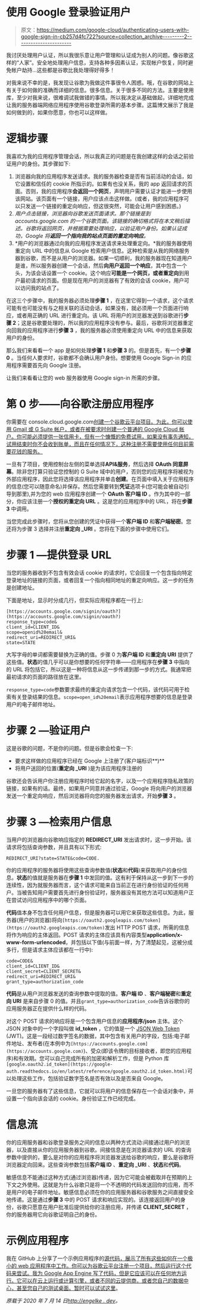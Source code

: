 # 使用 Google 登录验证用户

> 原文：<https://medium.com/google-cloud/authenticating-users-with-google-sign-in-cb257d4fc722?source=collection_archive---------2----------------------->

我讨厌处理用户认证，所以我很乐意让用户管理和认证成为别人的问题。像谷歌这样的“人家”。安全地处理用户信息，支持各种多因素认证，实现帐户恢复，同时避免帐户劫持…这些都是谷歌比我处理得好得多！

对我来说不幸的是，我发现让谷歌为我做这件事很令人困惑。哦，在谷歌的网站上有关于如何做的准确而详细的信息。很多信息。关于很多不同的方法。主要是使用库，至少对我来说，很难调试我做错的事情。所以我决定从基础做起，详细地完成让我的服务器端网络应用程序使用谷歌登录所需的基本步骤。这篇博文展示了我是如何做到的，如果你愿意，你也可以这样做。

# 逻辑步骤

我喜欢为我的应用程序管理会话，所以我真正的问题是在我创建这样的会话之前验证用户的身份。其步骤如下:

1.  浏览器向我的应用程序发送请求。我的服务器检查是否有当前活动的会话，如它设置和信任的 cookie 所指示的。如果有也没关系，我的 app 返回请求的页面。否则，我的应用程序**会返回一个网页**，声明用户需要认证才能进一步使用该网站。该页面有一个链接，用户应该点击这样做。(或者，我的应用程序可以只发送一个链接的重定向响应，但这很突然，可能会让用户感到困惑。)
2.  *用户点击链接，浏览器向谷歌发送页面请求。那个链接是到 accounts.google.com 的一个谷歌页面。该链接的确切格式将在本文稍后描述。谷歌将返回网页，并根据需要处理响应，以验证用户身份。如果认证成功，Google 将**返回一个指向我的站点页面的重定向响应**。*
3.  *用户的浏览器通过向我的应用程序发送请求来处理重定向。*我的服务器使用重定向 URL 中的信息从 Google 检索用户信息。这种检索是从我的网络服务器到谷歌，而不是从用户的浏览器。如果一切顺利，我的服务器现在知道用户是谁，所以服务器创建一个会话，然后**向用户返回一个响应**，其中包含一个头，为该会话设置一个 cookie。这个响应**可能是一个网页，或者重定向**到用户最初请求的页面。但是现在用户的浏览器有了有效的会话 cookie，用户可以访问我的站点了。

在这三个步骤中，我的服务器必须处理**步骤 1** ，在这里它得到一个请求，这个请求可能有也可能没有与之相关联的活动会话，如果没有，就必须用一个页面进行响应，或者用正确的 URL 进行重定向。该 URL 将用户的浏览器发送到谷歌进行**步骤 2**；这是谷歌要处理的，所以我的应用程序没有参与。最后，谷歌将浏览器重定向回我的应用程序进行**步骤 3** ，我的服务器必须使用重定向 URL 中的信息来获取用户的身份。

那么我们来看看一个 app 是如何处理**步骤 1** 和**步骤 3** 的。但是首先，有一个**步骤 0** 。当任何人要求时，谷歌都不会确认用户身份。想要使用 Google Sign-in 的应用程序需要首先向 Google 注册。

让我们来看看让您的 web 服务器使用 Google sign-in 所需的步骤。

# 第 0 步——向谷歌注册应用程序

你需要在 console.cloud.google.com[创建一个谷歌云平台项目。为此，你可以使用 Gmail 或 G Suite 帐户，或者在被要求时创建一个普通的 Google Cloud 帐户。你可能必须提供一张信用卡，但有一个慷慨的免费试用，如果没有事先通知，试用结束时你不会收到账单，而且在任何情况下，这种注册不需要使用任何目前需要花钱的服务。](https://console.cloud.google.com/)

一旦有了项目，使用控制台左侧的菜单选择**API&服务**，然后选择 **OAuth 同意屏幕**。除非您打算只验证您控制的 G Suite 域中的用户，否则您的应用程序将被视为外部应用程序，因此您将选择该应用程序并单击**创建**。在页面中填入关于应用程序的信息(您可以随意命名)并保存。然后您需要转到**凭证**选项卡(您可能会被自动引导到那里),并为您的 web 应用程序创建一个 **OAuth 客户端 ID** 。作为其中的一部分，你应该注册一个**授权的重定向 URL** 。这是您的应用程序中的 URL，将在**步骤 3** 中调用。

当您完成此步骤时，您将从您创建的凭证中获得一个**客户端 ID** 和**客户端秘密**。您还将为步骤 3 选择并注册**重定向 _URI** 。您将在下面的步骤中使用它们。

# 步骤 1 —提供登录 URL

当您的服务器收到不包含有效会话 cookie 的请求时，它会回复一个包含指向特定登录地址的链接的页面，或者回复一个指向相同地址的重定向响应。这一步的任务是创建地址。

下面是地址，显示时分成几行，但实际应用程序都在一行上:

```
[https://accounts.google.com/signin/oauth?](https://accounts.google.com/signin/oauth?)
response_type=code&
client_id=CLIENT_ID&
scope=openid%20email&
redirect_uri=REDIRECT_URI&
state=STATE
```

大写字母的单词都需要替换为正确的值。步骤 0 为**客户端 ID** 和**重定向 URI** 提供了这些值。**状态**的值几乎可以是你想要的任何字符串——应用程序在**步骤 3** 中指向的 URL 将包括它，所以这是一种将信息从这一步传递到那一步的方式。我通常把最初请求的页面的路径放在这里。

`response_type=code`参数要求最终的重定向请求包含一个代码，该代码可用于检索有关登录结果的信息。`scope=open_id%20email`表示应用程序想要的信息是登录用户的电子邮件地址。

# 步骤 2 —验证用户

这是谷歌的问题，不是你的问题。但是谷歌会检查一下:

*   要求这样做的应用程序已经在 Google 上注册了(客户端标识**)**
*   将用户送回的位置(**重定向 _URI** )是为该应用程序注册的

谷歌还会告诉用户你注册应用程序时给它起的名字，以及一个应用程序隐私政策的链接，如果有的话。最终，如果用户同意并通过验证，Google 将向用户的浏览器发送一个重定向响应，然后浏览器将向您的服务器发出请求，开始**步骤 3** 。

# 步骤 3 —检索用户信息

当用户的浏览器向谷歌响应指定的 **REDIRECT_URI** 发出请求时，这一步开始。该请求将包括查询参数，并且具有以下形式:

```
REDIRECT_URI?state=STATE&code=CODE.
```

你的应用程序的服务器将使用这些查询参数值(**状态**和**代码**)来获取用户的身份信息。**状态**的值就是服务器在**步骤 1** 中发回的值。这有利于保持从这一步到下一步的连续性，因为就服务器而言，这个请求可能来自当前正在进行身份验证的任何用户。当被告知用户需要首先进行身份验证时，服务器没有其他方法可以知道用户正在尝试访问应用程序中的哪个页面。

**代码**值本身不包含任何用户信息，但是服务器可以用它来获取这些信息。为此，服务器(用户的浏览器)将向`[https://oauth2.googleapis.com/token](https://oauth2.googleapis.com/token)`发出 HTTP POST 请求，所需的信息将作为响应的主体返回。POST 请求的主体应该具有内容类型**application/x-www-form-urlencoded**，并包括以下值(与前面一样，为了清楚起见，这被分成多行，但是请求主体应该都在一行中):

```
code=CODE&
client_id=CLIENT_ID&
client_secret=CLIENT_SECRET&
redirect_uri=REDIRECT_URI&
grant_type=authorization_code
```

**代码**是从用户浏览器发送的查询参数中提取的值。**客户端 ID** 、**客户端秘密**和**重定向 URI** 是来自步骤 0 的值。并且`grant_type=authorization_code`告诉谷歌你的应用服务器正在提供什么样的代码。

对这个 POST 请求的响应将是一个包含用户信息的**应用程序/json** 主体。这个 JSON 对象中的一个字段叫做 **id_token** ，它的值是一个 [JSON Web Token](https://en.wikipedia.org/wiki/JSON_Web_Token) (JWT)。这是一段经过数字签名的数据，其中包含有关用户的字段，包括:电子邮件地址、发布者(在本例中为`[https://accounts.google.com](https://accounts.google.com)`)、受众(即该令牌的目标接收者，即您的应用程序)和有效期。您可以自己完成所有的加密和解析工作，但是 Python 库`[google.oauth2.id_token](https://google-auth.readthedocs.io/en/latest/reference/google.oauth2.id_token.html)`可以处理这些工作，包括验证数字签名是否有效以及是否来自 Google。

一旦您的服务器有了这些信息，它就可以将用户的信息保存在一个会话对象中，并设置一个指向该会话的 cookie。身份验证工作已经完成。

# 信息流

你的应用服务器和谷歌登录服务之间的信息以两种方式流动:间接通过用户的浏览器，以及直接从你的应用服务器到谷歌。间接信息是在浏览器请求的 URL 的查询参数中提供的，要么是对你的应用程序将浏览器发送给谷歌的响应，要么是谷歌将浏览器定向回来。这些查询参数包括**客户端 ID** 、**重定向 _URI** 、**状态**和**代码**。

敏感信息不能通过这种方式(通过浏览器)传递，因为它可能会被截取并在预期的上下文之外使用。这就是为什么谷歌只是将一个不透明的代码发送回你的应用，而不是用户的电子邮件地址。敏感信息必须在你的应用服务器和谷歌服务之间直接安全地传递。这是通过**步骤 3** 中的 POST 请求和响应实现的。该连接返回用户的身份，谷歌只愿意在用户批准后提供给你的注册应用，并传递 **CLIENT_SECRET** ，你的服务器用它向谷歌证明自己的身份。

# 示例应用程序

我在 GitHub 上分享了一个示例应用程序的[源代码，展示了所有这些如何在一个极小的 web 应用程序中工作。你可以为谷歌云平台注册一个项目，然后运行这个代码来尝试。我为 Google App Engine 写了代码，但是它应该可以在任何地方运行。它可以在云上运行或计算引擎，或者不同的云提供商，或者您自己的数据中心，甚至您自己的测试桌面。暂时可以](https://github.com/engelke/google-signin-demo)[试试这里](https://engelke-signin-demo.uc.r.appspot.com)。

*原载于 2020 年 7 月 14 日*[*http://engelke . dev*](https://engelke.dev/2020/07/14/authenticating-users-with-google-sign-in/)*。*